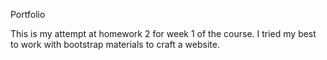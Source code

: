 Portfolio

This is my attempt at homework 2 for week 1 of the course. I tried my best to work with bootstrap materials to craft a website.